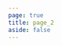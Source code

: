 ```yaml
---
page: true
title: page_2
aside: false
---
```

<script setup>
  import Page from "./.vitepress/theme/components/Page.vue";
  import { useData } from "vitepress";
  const { theme } = useData();
  const posts = theme.value.posts.slice(10,20)
</script>
<Page :posts="posts" :pageCurrent="2" :pagesNum="3" />